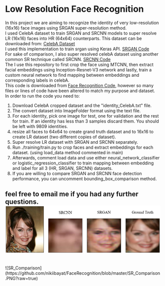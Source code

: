 # Low Resolution Face Recognition
In this project we are aiming to recognize the identity of very low-resolution (16x16) face images using SRGAN super-resolution method. </br>
I used CelebA dataset to train SRGAN and SRCNN models to super resolve LR (16x16) faces into HR (64x64) counterparts. This dataset can be downloaded from: [CelebA Dataset](http://mmlab.ie.cuhk.edu.hk/projects/CelebA.html)</br>
I used this implementation to train srgan using Keras API. [SRGAN Code](https://github.com/eriklindernoren/Keras-GAN#srgan)</br>
For sake of comparison, I also super resolved celebA dataset using another common SR technique called SRCNN. [SRCNN Code](https://github.com/titu1994/Image-Super-Resolution)</br>
The I use this repository to first crop the face using MTCNN, then extract facial embeddings using Inception-Resnet-V3 network and lastly, train a custom neural network to find mapping between embeddings and corresponding labels in celebA.</br>
This code is downloaded from [Face Recognition Code](https://github.com/arsfutura/face-recognition), however so many files or lines of code have been altered to match my purpose and dataset.</br>
In order to run the code you need to:</br>
1. Download CelebA cropped dataset and the "identity_CelebA.txt" file.
2. The convert dataset into ImageFolder format using the text file.
3. For each identity, pick one image for test, one for validation and the rest for train. If an identity has less than 3 samples discard them. You should be left with 9809 identities.
4. resize all faces to 64x64 to create grand truth dataset and to 16x16 to create LR dataset (two different copies of dataset).
5. Super resolve LR dataset with SRGAN and SRCNN separately.
6. Run ./training/train.py to crop faces and extract embeddings for each dataset. (using load_data method commented in main)
7. Afterwards, comment load data and use either neural_network_classifier or logistic_regression_classifier to train mapping between embedding and label for all 3 (HR, SRGAN, SRCNN) datasets.
8. If you are willing to compare SRGAN and SRCNN face detection performance, you can uncomment bounding_box_comparison method.

feel free to email me if you had any further questions.</br>
![Sample super resolution of an identity vs grand truth](https://github.com/nikiibayat/FaceRecognition/blob/master/fonts/MTCNN.PNG?raw=true)
</br>
---
</br>
![SR_Comparison](https://github.com/nikiibayat/FaceRecognition/blob/master/SR_Comparison.PNG?raw=true)
